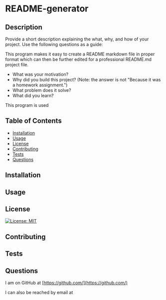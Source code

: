 # README-generator
## Description
Provide a short description explaining the what, why, and how of your project. Use the following questions as a guide:

This program makes it easy to create a README markdown file in proper format which can then be further edited for a professional README.md project file.

- What was your motivation?
- Why did you build this project? (Note: the answer is not "Because it was a homework assignment.")
- What problem does it solve?
- What did you learn?

This program is used 

## Table of Contents

- [Installation](#installation)
- [Usage](#usage)
- [License](#license)
- [Contributing](#contributing)
- [Tests](#tests)
- [Questions](#questions)

## Installation



## Usage



## License

[![License: MIT](https://img.shields.io/badge/License-MIT-yellow.svg)](https://opensource.org/licenses/MIT)

## Contributing



## Tests



## Questions

I am on GitHub at [https://github.com/](https://github.com/)


I can also be reached by email at [](mailto:)